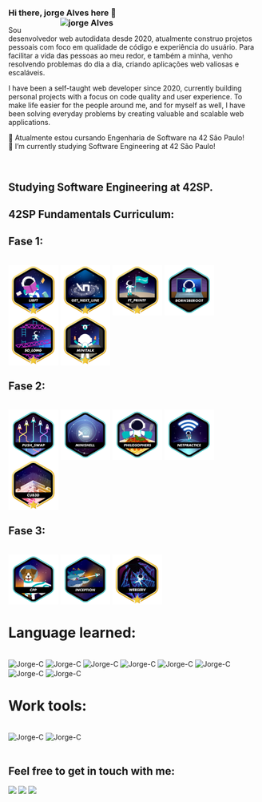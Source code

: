### Hi there, jorge Alves here 👋<img src="https://raw.githubusercontent.com/MicaelliMedeiros/micaellimedeiros/master/image/computer-illustration.png" min-width="400px" max-width="400px" width="400px" align="right" alt="jorge Alves">

Sou desenvolvedor web autodidata desde 2020, atualmente construo projetos pessoais com foco em qualidade de código e experiência do usuário. Para facilitar a vida das pessoas ao meu redor, e também a minha, venho resolvendo problemas do dia a dia, criando aplicações web valiosas e escaláveis.

I have been a self-taught web developer since 2020, currently building personal projects with a focus on code quality and user experience. To make life easier for the people around me, and for myself as well, I have been solving everyday problems by creating valuable and scalable web applications.

:rocket: Atualmente estou cursando Engenharia de Software na 42 São Paulo! <br />
:rocket: I’m currently studying Software Engineering at 42 São Paulo! 

<br>

## Studying Software Engineering at 42SP.

<!-- ## My current stats -->

<!-- <div>
  <a href="https://github.com/jorgeedualves">
  <img height="180em" src="https://github-readme-stats.vercel.app/api?username=jorgeedualves&show_icons=true&theme=dracula&include_all_commits=true&count_private=true"/>
  <img height="180em" src="https://github-readme-stats.vercel.app/api/top-langs/?username=jorgeedualves&layout=compact&langs_count=16&theme=dracula"/>
  <br>
</div> -->

## 42SP Fundamentals Curriculum:
  
## Fase 1:

<div style="display: inline_block"><br>
   
  <img align="center" alt="Jorge-C" height="100" width="100" src="img/libftm.png" />
  <img align="center" alt="Jorge-C" height="100" width="100" src="img/get_next_linem.png" />
  <img align="center" alt="Jorge-C" height="100" width="100" src="img/ft_printfm.png" />
  <img align="center" alt="Jorge-C" height="100" width="100" src="img/born2beroote.png" />
  <img align="center" alt="Jorge-C" height="100" width="100" src="img/so_longm.png" />
  <img align="center" alt="Jorge-C" height="100" width="100" src="img/minitalkm.png" />
</div>

  ## Fase 2:
  
<div style="display: inline_block"><br>
 
  <img align="center" alt="Jorge-C" height="100" width="100" src="img/push_swape.png" />
  <img align="center" alt="Jorge-C" height="100" width="100" src="img/minishelle.png" />
  <img align="center" alt="Jorge-C" height="100" width="100" src="img/philosopherse.png" />
  <img align="center" alt="Jorge-C" height="100" width="100" src="img/netpracticee.png" />
  <img align="center" alt="Jorge-C" height="100" width="100" src="img/cub3dm.png" /><br>
  
</div> 

  ## Fase 3:
  
<div style="display: inline_block"><br>
 
  <img align="center" alt="Jorge-C" height="100" width="100" src="img/cppe.png" />
  <img align="center" alt="Jorge-C" height="100" width="100" src="img/inceptione.png" />
  <img align="center" alt="Jorge-C" height="100" width="100" src="img/webservm.png" />
  
</div> 

# Language learned:

<div style="display: inline_block"><br>
  
  <img align="center" alt="Jorge-C" height="30" width="40" src="https://cdn.jsdelivr.net/gh/devicons/devicon/icons/bash/bash-original.svg" />
  <img align="center" alt="Jorge-C" height="30" width="40" src="https://cdn.jsdelivr.net/gh/devicons/devicon/icons/c/c-original.svg" />
  <img align="center" alt="Jorge-C" height="30" width="40" src="https://cdn.jsdelivr.net/gh/devicons/devicon/icons/cplusplus/cplusplus-original.svg" />
  <img align="center" alt="Jorge-C" height="30" width="40" src="https://cdn.jsdelivr.net/gh/devicons/devicon/icons/javascript/javascript-original.svg" />
  <img align="center" alt="Jorge-C" height="30" width="40" src="https://cdn.jsdelivr.net/gh/devicons/devicon/icons/html5/html5-original.svg" />
  <img align="center" alt="Jorge-C" height="30" width="40" src="https://cdn.jsdelivr.net/gh/devicons/devicon/icons/css3/css3-original.svg" />
  <img align="center" alt="Jorge-C" height="30" width="40" src="https://cdn.jsdelivr.net/gh/devicons/devicon/icons/git/git-original.svg" />
  <img align="center" alt="Jorge-C" height="30" width="40" src="https://cdn.jsdelivr.net/gh/devicons/devicon/icons/python/python-original.svg" />
  


</div>
  
  # Work tools:

<div style="display: inline_block"><br>
  
  <img  align="center" alt="Jorge-C" height="30" width="40" src="https://cdn.jsdelivr.net/gh/devicons/devicon/icons/vscode/vscode-original.svg" />
  <img  align="center" alt="Jorge-C" height="30" width="40" src="https://cdn.jsdelivr.net/gh/devicons/devicon/icons/linux/linux-original.svg" />
  
</div>
<br>
  
## Feel free to get in touch with me:
 <div>
  <a href="https://instagram.com/devjota" target="_blank"><img src="https://img.shields.io/badge/-Instagram-%23E4405F?style=for-the-badge&logo=instagram&logoColor=white" target="_blank"></a>
  <a href = "mailto:jorgeedualves84@gmail.com"><img src="https://img.shields.io/badge/-Gmail-%23333?style=for-the-badge&logo=gmail&logoColor=white" target="_blank"></a>
  <a href="https://www.linkedin.com/in/jorge-eduardo-alves-094b4331/" target="_blank"><img src="https://img.shields.io/badge/-LinkedIn-%230077B5?style=for-the-badge&logo=linkedin&logoColor=white" target="_blank"></a> 
</div>
